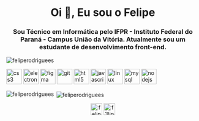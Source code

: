 <h1 align="center">Oi 👋, Eu sou o Felipe</h1>
<h3 align="center">Sou Técnico em Informática pelo IFPR - Instituto Federal do Paraná - Campus União da Vitória. Atualmente sou um estudante de desenvolvimento front-end.</h3>

<p align="left"> <img src="https://komarev.com/ghpvc/?username=feliperodriguees" alt="feliperodriguees" /> </p>

<p align="left"><img src="https://devicons.github.io/devicon/devicon.git/icons/css3/css3-original-wordmark.svg" alt="css3" width="40" height="40"/> <img src="https://devicons.github.io/devicon/devicon.git/icons/electron/electron-original.svg" alt="electron" width="40" height="40"/> <img src="https://www.vectorlogo.zone/logos/figma/figma-icon.svg" alt="figma" width="40" height="40"/> <img src="https://www.vectorlogo.zone/logos/git-scm/git-scm-icon.svg" alt="git" width="40" height="40"/> <img src="https://devicons.github.io/devicon/devicon.git/icons/html5/html5-original-wordmark.svg" alt="html5" width="40" height="40"/> <img src="https://devicons.github.io/devicon/devicon.git/icons/javascript/javascript-original.svg" alt="javascript" width="40" height="40"/> <img src="https://devicons.github.io/devicon/devicon.git/icons/linux/linux-original.svg" alt="linux" width="40" height="40"/> <img src="https://devicons.github.io/devicon/devicon.git/icons/mysql/mysql-original-wordmark.svg" alt="mysql" width="40" height="40"/> <img src="https://devicons.github.io/devicon/devicon.git/icons/nodejs/nodejs-original-wordmark.svg" alt="nodejs" width="40" height="40"/></p>

<p><img align="left" src="https://github-readme-stats.vercel.app/api/top-langs/?username=feliperodriguees&layout=compact" alt="feliperodriguees" /></p>

<p>&nbsp;<img align="center" src="https://github-readme-stats.vercel.app/api?username=feliperodriguees&show_icons=true" alt="feliperodriguees" /></p>

<p align="center">
<a href="https://linkedin.com/in/feliperodrigues-" target="blank"><img align="center" src="https://cdn.jsdelivr.net/npm/simple-icons@3.0.1/icons/linkedin.svg" alt="feliperodrigues-" height="30" width="30" /></a>
<a href="https://instagram.com/f3liper" target="blank"><img align="center" src="https://cdn.jsdelivr.net/npm/simple-icons@3.0.1/icons/instagram.svg" alt="f3liper" height="30" width="30" /></a>
</p>
